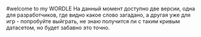 #welcome to my WORDLE
На данный момент доступно две версии, одна для разработчиков, где видно какое слово загадано, а другая уже для игр - попробуйте выйграть, не знаю получится ли с таким кривым датасетом, но будет забавно это точно.
